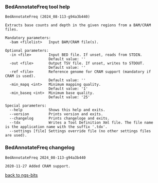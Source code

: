 ### BedAnnotateFreq tool help
	BedAnnotateFreq (2024_08-113-g94a3b440)
	
	Extracts base counts and depth in the given regions from a BAM/CRAM files.
	
	Mandatory parameters:
	  -bam <filelist>   Input BAM/CRAM file(s).
	
	Optional parameters:
	  -in <file>        Input BED file. If unset, reads from STDIN.
	                    Default value: ''
	  -out <file>       Output TSV file. If unset, writes to STDOUT.
	                    Default value: ''
	  -ref <file>       Reference genome for CRAM support (mandatory if CRAM is used).
	                    Default value: ''
	  -min_mapq <int>   Minimum mapping quality.
	                    Default value: '1'
	  -min_baseq <int>  Minimum base quality.
	                    Default value: '25'
	
	Special parameters:
	  --help            Shows this help and exits.
	  --version         Prints version and exits.
	  --changelog       Prints changeloge and exits.
	  --tdx             Writes a Tool Definition Xml file. The file name is the application name with the suffix '.tdx'.
	  --settings [file] Settings override file (no other settings files are used).
	
### BedAnnotateFreq changelog
	BedAnnotateFreq 2024_08-113-g94a3b440
	
	2020-11-27 Added CRAM support.
[back to ngs-bits](https://github.com/imgag/ngs-bits)